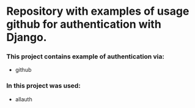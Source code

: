 # Repository with examples of usage github for authentication with Django. 
### This project contains example of authentication via:
- github

### In this project was used:
- allauth
